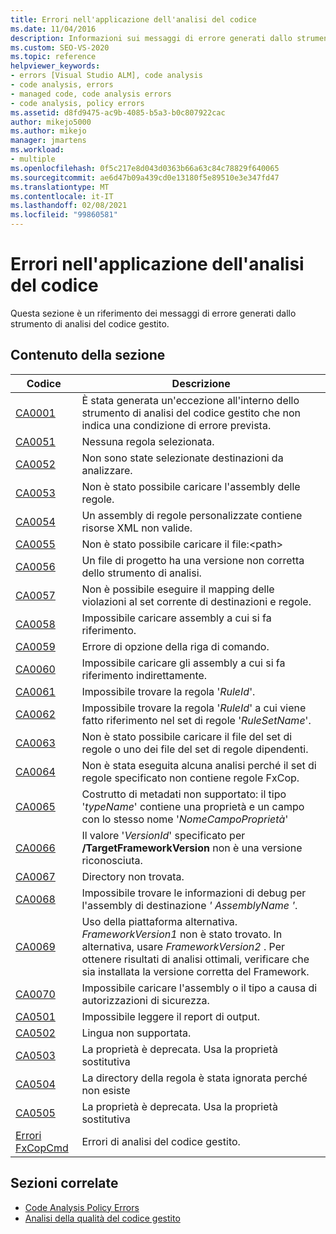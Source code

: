 ```yaml
---
title: Errori nell'applicazione dell'analisi del codice
ms.date: 11/04/2016
description: Informazioni sui messaggi di errore generati dallo strumento di analisi del codice gestito in Visual Studio. Visualizza i codici di errore e le descrizioni corrispondenti.
ms.custom: SEO-VS-2020
ms.topic: reference
helpviewer_keywords:
- errors [Visual Studio ALM], code analysis
- code analysis, errors
- managed code, code analysis errors
- code analysis, policy errors
ms.assetid: d8fd9475-ac9b-4085-b5a3-b0c807922cac
author: mikejo5000
ms.author: mikejo
manager: jmartens
ms.workload:
- multiple
ms.openlocfilehash: 0f5c217e8d043d0363b66a63c84c78829f640065
ms.sourcegitcommit: ae6d47b09a439cd0e13180f5e89510e3e347fd47
ms.translationtype: MT
ms.contentlocale: it-IT
ms.lasthandoff: 02/08/2021
ms.locfileid: "99860581"
---
```

# <a name="code-analysis-application-errors"></a>Errori nell'applicazione dell'analisi del codice

Questa sezione è un riferimento dei messaggi di errore generati dallo strumento di analisi del codice gestito.

## <a name="in-this-section"></a>Contenuto della sezione

|Codice|Descrizione|
|-|-|
|[CA0001](ca0001.md)|È stata generata un'eccezione all'interno dello strumento di analisi del codice gestito che non indica una condizione di errore prevista.|
|[CA0051](ca0051.md)|Nessuna regola selezionata.|
|[CA0052](ca0052.md)|Non sono state selezionate destinazioni da analizzare.|
|[CA0053](ca0053.md)|Non è stato possibile caricare l'assembly delle regole.|
|[CA0054](ca0054.md)|Un assembly di regole personalizzate contiene risorse XML non valide.|
|[CA0055](ca0055.md)|Non è stato possibile caricare il file:\<path>|
|[CA0056](ca0056.md)|Un file di progetto ha una versione non corretta dello strumento di analisi.|
|[CA0057](ca0057.md)|Non è possibile eseguire il mapping delle violazioni al set corrente di destinazioni e regole.|
|[CA0058](ca0058.md)|Impossibile caricare assembly a cui si fa riferimento.|
|[CA0059](ca0059.md)|Errore di opzione della riga di comando.|
|[CA0060](ca0060.md)|Impossibile caricare gli assembly a cui si fa riferimento indirettamente.|
|[CA0061](ca0061.md)|Impossibile trovare la regola '*RuleId*'.|
|[CA0062](ca0062.md)|Impossibile trovare la regola '*RuleId*' a cui viene fatto riferimento nel set di regole '*RuleSetName*'.|
|[CA0063](ca0063.md)|Non è stato possibile caricare il file del set di regole o uno dei file del set di regole dipendenti.|
|[CA0064](ca0064.md)|Non è stata eseguita alcuna analisi perché il set di regole specificato non contiene regole FxCop.|
|[CA0065](ca0065.md)|Costrutto di metadati non supportato: il tipo '*typeName*' contiene una proprietà e un campo con lo stesso nome '*NomeCampoProprietà*'|
|[CA0066](ca0066.md)|Il valore '*VersionId*' specificato per **/TargetFrameworkVersion** non è una versione riconosciuta.|
|[CA0067](ca0067.md)|Directory non trovata.|
|[CA0068](ca0068.md)|Impossibile trovare le informazioni di debug per l'assembly di destinazione *' AssemblyName '*.|
|[CA0069](ca0069.md)|Uso della piattaforma alternativa. *FrameworkVersion1* non è stato trovato. In alternativa, usare *FrameworkVersion2* . Per ottenere risultati di analisi ottimali, verificare che sia installata la versione corretta del Framework.|
|[CA0070](ca0070.md)|Impossibile caricare l'assembly o il tipo a causa di autorizzazioni di sicurezza.|
|[CA0501](ca0501.md)|Impossibile leggere il report di output.|
|[CA0502](ca0502.md)|Lingua non supportata.|
|[CA0503](ca0503.md)|La proprietà è deprecata. Usa la proprietà sostitutiva|
|[CA0504](ca0504.md)|La directory della regola è stata ignorata perché non esiste|
|[CA0505](ca0505.md)|La proprietà è deprecata. Usa la proprietà sostitutiva|
|[Errori FxCopCmd](fxcopcmd-errors.md)|Errori di analisi del codice gestito.|

## <a name="related-sections"></a>Sezioni correlate

- [Code Analysis Policy Errors](../code-quality/code-analysis-policy-errors.md)
- [Analisi della qualità del codice gestito](../code-quality/code-analysis-for-managed-code-overview.md)
